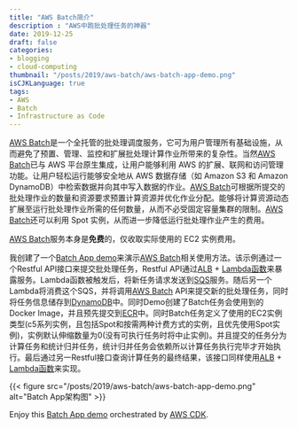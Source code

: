 ```yaml
---
title: "AWS Batch简介"
description : "AWS中跑批处理任务的神器"
date: 2019-12-25
draft: false
categories:
- blogging
- cloud-computing
thumbnail: "/posts/2019/aws-batch/aws-batch-app-demo.png"
isCJKLanguage: true
tags:
- AWS
- Batch
- Infrastructure as Code
---
```


[AWS Batch][aws-batch]是一个全托管的批处理调度服务，它可为用户管理所有基础设施，从而避免了预置、管理、监控和扩展批处理计算作业所带来的复杂性。当然[AWS Batch][aws-batch]已与 AWS 平台原生集成，让用户能够利用 AWS 的扩展、联网和访问管理功能。让用户轻松运行能够安全地从 AWS 数据存储（如 Amazon S3 和 Amazon DynamoDB）中检索数据并向其中写入数据的作业。[AWS Batch][aws-batch]可根据所提交的批处理作业的数量和资源要求预置计算资源并优化作业分配。能够将计算资源动态扩展至运行批处理作业所需的任何数量，从而不必受固定容量集群的限制。[AWS Batch][aws-batch]还可以利用 Spot 实例，从而进一步降低运行批处理作业产生的费用。

[AWS Batch][aws-batch]服务本身是**免费**的，仅收取实际使用的 EC2 实例费用。

<!--more-->

我创建了一个[Batch App demo][batch-app-demo]来演示[AWS Batch][aws-batch]相关使用方法。该示例通过一个Restful API接口来提交批处理任务，Restful API通过[ALB][alb] + [Lambda函数][lambda]来暴露服务。Lambda函数被触发后，将新任务请求发送到[SQS]服务。随后另一个Lambda将消费这个SQS，并将调用[AWS Batch][aws-batch] API来提交新的批处理任务，同时将任务信息储存到[DynamoDB][dynamodb]中。同时Demo创建了Batch任务会使用到的Docker Image，并且预先提交到[ECR][ecr]中。同时Batch任务定义了使用的EC2实例类型(c5系列实例，且包括Spot和按需两种计费方式的实例，且优先使用Spot实例)，实例默认伸缩数量为0(没有可执行任务时将中止实例)。并且提交的任务分为计算任务和统计归并任务，统计归并任务会依赖所以计算任务执行完毕才开始执行。最后通过另一Restful接口查询计算任务的最终结果，该接口同样使用[ALB][alb] + [Lambda函数][lambda]来实现。

{{< figure src="/posts/2019/aws-batch/aws-batch-app-demo.png" alt="Batch App架构图" >}}

Enjoy this [Batch App demo][batch-app-demo] orchestrated by [AWS CDK][aws-cdk].

[aws-batch]: https://aws.amazon.com/batch/
[batch-app-demo]: https://github.com/zxkane/cdk-collections/blob/master/batch-demo/README.md
[alb]: https://aws.amazon.com/cn/elasticloadbalancing/
[lambda]: https://aws.amazon.com/cn/lambda/
[dynamodb]: https://aws.amazon.com/cn/dynamodb/
[ecr]: https://aws.amazon.com/cn/ecr/
[aws-cdk]: https://aws.amazon.com/cn/cdk/
[sqs]: https://aws.amazon.com/cn/sqs/